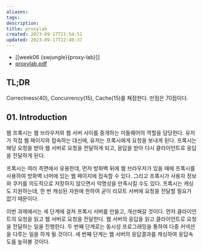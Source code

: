 ```yaml
---
aliases: 
tags: 
description:
title: proxylab
created: 2023-09-17T21:54:51
updated: 2023-09-17T22:40:37
---
```

- [[week06 {swjungle}{proxy-lab}]]
- [proxylab.pdf](http://csapp.cs.cmu.edu/3e/proxylab.pdf)

## TL;DR

Correctness(40), Concurrency(15), Cache(15)를 채점한다. 만점은 70점이다.

## 01. Introduction

웹 프록시는 웹 브라우저와 웹 서버 사이를 중개하는 미들웨어의 역할을 담당한다. 유저가 직접 웹 페이지와 접속하는 대신에, 유저는 프록시에게 요청을 보내게 된다. 프록시는 해당 요청을 받아 웹 서버로 요청을 전달하게 되고, 응답을 받아 다시 클라이언트로 응답을 전달하게 된다.

프록시는 여러 측면에서 유용한데, 먼저 방화벽 뒤에 웹 브라우저가 있을 때에 프록시를 사용하여 방화벽 너머에 있는 웹 페이지에 접속할 수 있다. 그리고 프록시가 사용자 정보와 쿠키를 의도적으로 저장하지 않으면서 익명성을 만족시킬 수도 있다. 프록시는 캐싱도 지원하는데, 한 번 캐싱된 자원에 한하여 굳이 리모트 서버에 요청을 전달할 필요가 없기 때문이다.

이번 과제에서는 세 단계에 걸쳐 프록시 서버를 만들고, 개선해갈 것이다. 먼저 클라이언트의 요청을 읽고 웹 서버로 요청을 전달한다. 웹 서버의 응답을 읽고 클라이언트로 요청을 전달하는 일을 진행한다. 두 번째 단계로는 동시성 프로그래밍을 통하여 다중 커넥션을 다루는 일을 하게 될 것이다. 세 번째 단계는 웹 서버의 응답결과를 캐싱하여 응답속도를 높혀볼 것이다.
